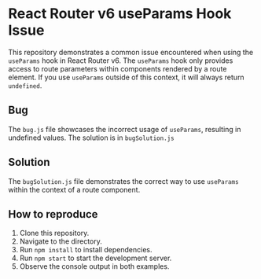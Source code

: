 # React Router v6 useParams Hook Issue

This repository demonstrates a common issue encountered when using the `useParams` hook in React Router v6.  The `useParams` hook only provides access to route parameters within components rendered by a route element.  If you use `useParams` outside of this context, it will always return `undefined`.

## Bug

The `bug.js` file showcases the incorrect usage of `useParams`, resulting in undefined values.  The solution is in `bugSolution.js`

## Solution

The `bugSolution.js` file demonstrates the correct way to use `useParams` within the context of a route component.

## How to reproduce

1. Clone this repository.
2. Navigate to the directory.
3. Run `npm install` to install dependencies.
4. Run `npm start` to start the development server.
5. Observe the console output in both examples.